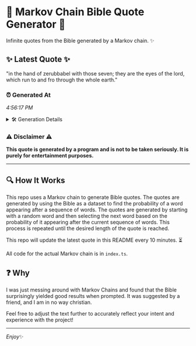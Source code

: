 # 📖 Markov Chain Bible Quote Generator 📖

Infinite quotes from the Bible generated by a Markov chain. ✨

## ✨ Latest Quote ✨
"in the hand of zerubbabel with those seven; they are the eyes of the lord, which run to and fro through the whole earth."

### ⏰ Generated At
*4:56:17 PM*

<details>
    <summary>🛠️ Generation Details</summary>
    <p>
        <strong>🌱 Seed:</strong> in<br>
        <strong>🔄 Iterations:</strong> 23<br>
        <strong>📜 Context History:</strong><br>[ in ]: the<br>[ in, the ]: hand<br>[ in, the, hand ]: of<br>[ in, the, hand, of ]: zerubbabel<br>[ in, the, hand, of, zerubbabel ]: with<br>[ in, the, hand, of, zerubbabel, with ]: those<br>[ the, hand, of, zerubbabel, with, those ]: seven;<br>[ hand, of, zerubbabel, with, those, seven; ]: they<br>[ of, zerubbabel, with, those, seven;, they ]: are<br>[ zerubbabel, with, those, seven;, they, are ]: the<br>[ with, those, seven;, they, are, the ]: eyes<br>[ those, seven;, they, are, the, eyes ]: of<br>[ seven;, they, are, the, eyes, of ]: the<br>[ they, are, the, eyes, of, the ]: lord,<br>[ are, the, eyes, of, the, lord, ]: which<br>[ the, eyes, of, the, lord,, which ]: run<br>[ eyes, of, the, lord,, which, run ]: to<br>[ of, the, lord,, which, run, to ]: and<br>[ the, lord,, which, run, to, and ]: fro<br>[ lord,, which, run, to, and, fro ]: through<br>[ which, run, to, and, fro, through ]: the<br>[ run, to, and, fro, through, the ]: whole<br>[ to, and, fro, through, the, whole ]: earth.<br>
    </p>
</details>

### ⚠️ Disclaimer ⚠️
**This quote is generated by a program and is not to be taken seriously. It is purely for entertainment purposes.**

---

## 🔍 How It Works

This repo uses a Markov chain to generate Bible quotes. The quotes are generated by using the Bible as a dataset to find the probability of a word appearing after a sequence of words. The quotes are generated by starting with a random word and then selecting the next word based on the probability of it appearing after the current sequence of words. This process is repeated until the desired length of the quote is reached.

This repo will update the latest quote in this README every 10 minutes. ⏳

All code for the actual Markov chain is in `index.ts`.

## ❓ Why

I was just messing around with Markov Chains and found that the Bible surprisingly yielded good results when prompted. 
It was suggested by a friend, and I am in no way christian.

Feel free to adjust the text further to accurately reflect your intent and experience with the project!

---

*Enjoy*✨
